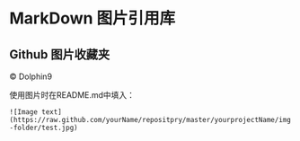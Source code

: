 # MarkDown 图片引用库
## Github 图片收藏夹
&copy; Dolphin9

使用图片时在README.md中填入：

`![Image text](https://raw.github.com/yourName/repositpry/master/yourprojectName/img-folder/test.jpg)`
